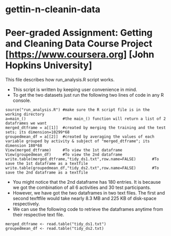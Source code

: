 # gettin-n-cleanin-data
Peer-graded Assignment: Getting and Cleaning Data Course Project [https://www.coursera.org] [John Hopkins University]
=====================================================================================================================
This file describes how run_analysis.R script works.
* This script is written by keeping user convenience in mind.
* To get the two datasets just run the following two lines of code in any R console.
```
source("run_analysis.R") #make sure the R script file is in the working directory
a=main_()                #the main_() function will return a list of 2 dataframes we want
merged_dtframe = a[[1]]  #created by merging the training and the test sets; its dimension=10299*68
groupedmean_df = a[[2]]  #created by averaging the values of each variable grouped by activity & subject of "merged_dtframe"; its dimension 180*68
View(merged_dtframe)     #To view the 1st dataframe
View(groupedmean_df)     #To view the 2nd dataframe
write.table(merged_dtframe,"tidy_ds1.txt",row.name=FALSE)       #To save the 1st dataframe as a textfile
write.table(groupedmean_df,"tidy_ds2.txt",row.name=FALSE)       #To save the 2nd dataframe as a textfile
```
* You might notice that the 2nd dataframe has 180 entries. It is because we got the combination of all 6 activities and 30 test participants.
* However, we have got the two dataframes in two text files. The first and second texftfile would take nearly 8.3 MB and 225 KB of disk-space respectively.
* We can use the following code to retrieve the dataframes anytime from their respective text file. 
```
merged_dtframe <- read.table("tidy_ds1.txt")
groupedmean_df <- read.table("tidy_ds2.txt)
```
